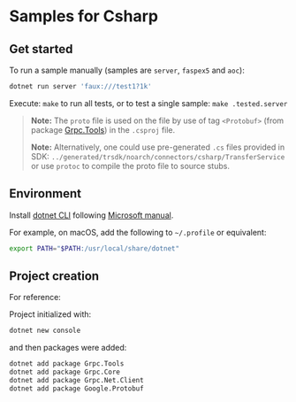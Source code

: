 
# Samples for Csharp

## Get started

To run a sample manually (samples are `server`, `faspex5` and `aoc`):

```bash
dotnet run server 'faux:///test1?1k'
```

Execute: `make` to run all tests, or to test a single sample: `make .tested.server`

> **Note:** The `proto` file is used on the file by use of tag `<Protobuf>` (from package [Grpc.Tools](https://www.nuget.org/packages/Grpc.Tools/)) in the `.csproj` file.
>
> **Note:** Alternatively, one could use pre-generated `.cs` files provided in SDK: `../generated/trsdk/noarch/connectors/csharp/TransferService` or use `protoc` to compile the proto file to source stubs.

## Environment

Install [dotnet CLI](https://learn.microsoft.com/en-us/nuget/reference/cli-reference/cli-ref-install) following [Microsoft manual](https://learn.microsoft.com/en-us/dotnet/core/install/).

For example, on macOS, add the following to `~/.profile` or equivalent:

```bash
export PATH="$PATH:/usr/local/share/dotnet"
```

## Project creation

For reference:

Project initialized with:

```bash
dotnet new console
```

and then packages were added:

```bash
dotnet add package Grpc.Tools
dotnet add package Grpc.Core
dotnet add package Grpc.Net.Client
dotnet add package Google.Protobuf
```
